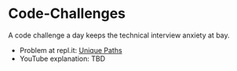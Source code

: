 # Code-Challenges
A code challenge a day keeps the technical interview anxiety at bay.

- Problem at repl.it: [Unique Paths](https://repl.it/@LuWang1983/Unique-Paths)
- YouTube explanation: TBD
